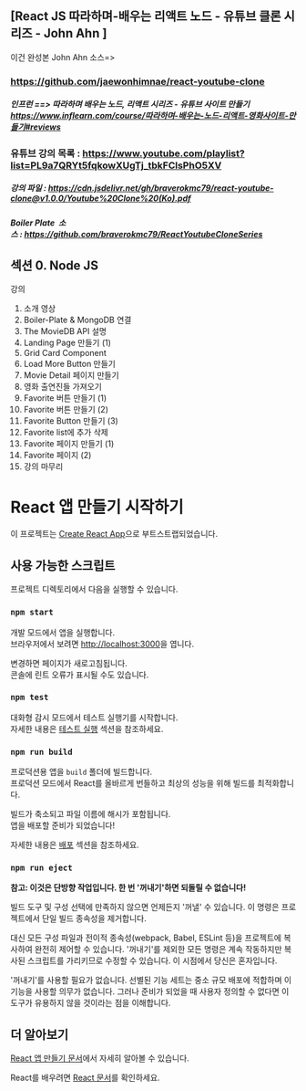 ## [React JS 따라하며-배우는 리액트 노드 - 유튜브 클론 시리즈  - John Ahn ]


이건 완성본 John Ahn 소스=>
###  https://github.com/jaewonhimnae/react-youtube-clone

##### 인프런   ==>     따라하며 배우는 노드, 리액트 시리즈 - 유튜브 사이트 만들기  https://www.inflearn.com/course/따라하며-배우는-노드-리액트-영화사이트-만들기#reviews


### 유튜브 강의 목록 :   https://www.youtube.com/playlist?list=PL9a7QRYt5fqkowXUgTj_tbkFClsPhO5XV


##### 강의 파일 : https://cdn.jsdelivr.net/gh/braverokmc79/react-youtube-clone@v1.0.0/Youtube%20Clone%20(Ko).pdf


##### Boiler Plate  소스 : https://github.com/braverokmc79/ReactYoutubeCloneSeries



## 섹션 0. Node JS

강의

1. 소개 영상
2. Boiler-Plate & MongoDB 연결 
3. The MovieDB API 설명 
4. Landing Page 만들기 (1) 
5. Grid Card Component 
6. Load More Button 만들기 
7. Movie Detail 페이지 만들기 
8. 영화 출연진들 가져오기 
9. Favorite 버튼 만들기 (1) 
10. Favorite 버튼 만들기 (2) 
11. Favorite Button 만들기 (3) 
12. Favorite list에 추가 삭제 
13. Favorite 페이지 만들기 (1) 
14. Favorite 페이지 (2) 
15. 강의 마무리 


# React 앱 만들기 시작하기

이 프로젝트는 [Create React App](https://github.com/facebook/create-react-app)으로 부트스트랩되었습니다.

## 사용 가능한 스크립트

프로젝트 디렉토리에서 다음을 실행할 수 있습니다.

### `npm start`

개발 모드에서 앱을 실행합니다.\
브라우저에서 보려면 [http://localhost:3000](http://localhost:3000)을 엽니다.

변경하면 페이지가 새로고침됩니다.\
콘솔에 린트 오류가 표시될 수도 있습니다.

### `npm test`

대화형 감시 모드에서 테스트 실행기를 시작합니다.\
자세한 내용은 [테스트 실행](https://facebook.github.io/create-react-app/docs/running-tests) 섹션을 참조하세요.

### `npm run build`

프로덕션용 앱을 `build` 폴더에 빌드합니다.\
프로덕션 모드에서 React를 올바르게 번들하고 최상의 성능을 위해 빌드를 최적화합니다.

빌드가 축소되고 파일 이름에 해시가 포함됩니다.\
앱을 배포할 준비가 되었습니다!

자세한 내용은 [배포](https://facebook.github.io/create-react-app/docs/deployment) 섹션을 참조하세요.

### `npm run eject`

**참고: 이것은 단방향 작업입니다. 한 번 '꺼내기'하면 되돌릴 수 없습니다!**

빌드 도구 및 구성 선택에 만족하지 않으면 언제든지 '꺼낼' 수 있습니다. 이 명령은 프로젝트에서 단일 빌드 종속성을 제거합니다.

대신 모든 구성 파일과 전이적 종속성(webpack, Babel, ESLint 등)을 프로젝트에 복사하여 완전히 제어할 수 있습니다. '꺼내기'를 제외한 모든 명령은 계속 작동하지만 복사된 스크립트를 가리키므로 수정할 수 있습니다. 이 시점에서 당신은 혼자입니다.

'꺼내기'를 사용할 필요가 없습니다. 선별된 기능 세트는 중소 규모 배포에 적합하며 이 기능을 사용할 의무가 없습니다. 그러나 준비가 되었을 때 사용자 정의할 수 없다면 이 도구가 유용하지 않을 것이라는 점을 이해합니다.

## 더 알아보기

[React 앱 만들기 문서](https://facebook.github.io/create-react-app/docs/getting-started)에서 자세히 알아볼 수 있습니다.

React를 배우려면 [React 문서](https://reactjs.org/)를 확인하세요.
